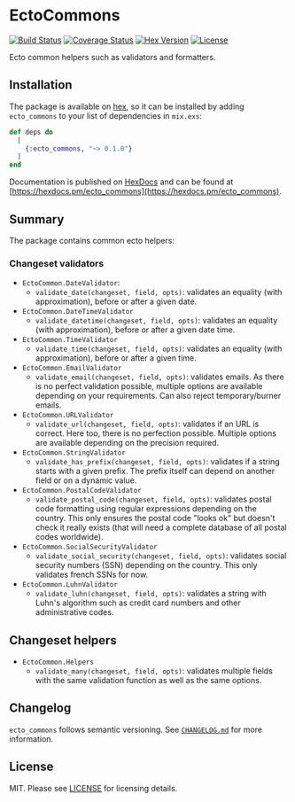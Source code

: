 # EctoCommons

[![Build Status](https://img.shields.io/travis/achedeuzot/ecto_commons/master.svg)](https://travis-ci.org/achedeuzot/ecto_commons) [![Coverage Status](https://coveralls.io/repos/github/achedeuzot/ecto_commons/badge.svg?branch=master)](https://coveralls.io/github/achedeuzot/ecto_commons?branch=master) [![Hex Version](https://img.shields.io/hexpm/v/ecto_commons.svg)](https://hex.pm/packages/ecto_commons) [![License](http://img.shields.io/badge/license-MIT-brightgreen.svg)](http://opensource.org/licenses/MIT)

Ecto common helpers such as validators and formatters.

## Installation

The package is available on [hex](https://hex.pm/), so it can be installed
by adding `ecto_commons` to your list of dependencies in `mix.exs`:

```elixir
def deps do
  [
    {:ecto_commons, "~> 0.1.0"}
  ]
end
```

Documentation is published on [HexDocs](https://hexdocs.pm) and can
be found at [https://hexdocs.pm/ecto_commons](https://hexdocs.pm/ecto_commons).

## Summary

The package contains common ecto helpers:

### Changeset validators
  - `EctoCommon.DateValidator`:
    - `validate_date(changeset, field, opts)`: validates an equality (with
       approximation), before or after a given date.
  - `EctoCommon.DateTimeValidator`
    - `validate_datetime(changeset, field, opts)`: validates an equality (with
       approximation), before or after a given date time.
  - `EctoCommon.TimeValidator`
    - `validate_time(changeset, field, opts)`: validates an equality (with
       approximation), before or after a given time.
  - `EctoCommon.EmailValidator`
    - `validate_email(changeset, field, opts)`: validates emails. As there is no
      perfect validation possible, multiple options are available depending
      on your requirements. Can also reject temporary/burner emails.
  - `EctoCommon.URLValidator`
    - `validate_url(changeset, field, opts)`: validates if an URL is correct. Here
      too, there is no perfection possible. Multiple options are available
      depending on the precision required.
  - `EctoCommon.StringValidator`
    - `validate_has_prefix(changeset, field, opts)`: validates if a string starts
      with a given prefix. The prefix itself can depend on another field or
      on a dynamic value.
  - `EctoCommon.PostalCodeValidator`
    - `validate_postal_code(changeset, field, opts)`: validates postal code formatting
      using regular expressions depending on the country. This only ensures the postal
      code "looks ok" but doesn't check it really exists (that will need a complete
      database of all postal codes worldwide). 
  - `EctoCommon.SocialSecurityValidator`
    - `validate_social_security(changeset, field, opts)`: validates social security
      numbers (SSN) depending on the country. This only validates french SSNs for now.
  - `EctoCommon.LuhnValidator`
    - `validate_luhn(changeset, field, opts)`: validates a string with Luhn's
      algorithm such as credit card numbers and other administrative codes.

## Changeset helpers
 - `EctoCommon.Helpers`
   - `validate_many(changeset, field, opts)`: validates multiple fields with the same
     validation function as well as the same options.

## Changelog

`ecto_commons` follows semantic versioning. See [`CHANGELOG.md`](https://github.com/achedeuzot/ecto_commons/blob/master/CHANGELOG.md) for more information.

## License

MIT. Please see [LICENSE](https://github.com/achedeuzot/ecto_commons/blob/master/LICENSE) for licensing details.

